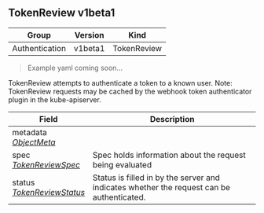 ## TokenReview v1beta1

Group        | Version     | Kind
------------ | ---------- | -----------
Authentication | v1beta1 | TokenReview

> Example yaml coming soon...



TokenReview attempts to authenticate a token to a known user. Note: TokenReview requests may be cached by the webhook token authenticator plugin in the kube-apiserver.



Field        | Description
------------ | -----------
metadata <br /> *[ObjectMeta](#objectmeta-v1)* | 
spec <br /> *[TokenReviewSpec](#tokenreviewspec-v1beta1)* | Spec holds information about the request being evaluated
status <br /> *[TokenReviewStatus](#tokenreviewstatus-v1beta1)* | Status is filled in by the server and indicates whether the request can be authenticated.

